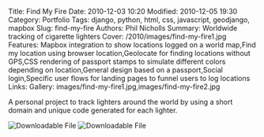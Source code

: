 Title: Find My Fire
Date: 2010-12-03 10:20
Modified: 2010-12-05 19:30
Category: Portfolio
Tags: django, python, html, css, javascript, geodjango, mapbox
Slug: find-my-fire
Authors: Phil Nicholls
Summary: Worldwide tracking of cigarette lighters
Cover: /2010/images/find-my-fire1.jpg
Features: Mapbox integration to show locations logged on a world map,Find my location using browser location,Geolocate for finding locations without GPS,CSS rendering of passport stamps to simulate different colors depending on location,General design based on a passport,Social login,Specific user flows for landing pages to funnel users to log locations
Links: 
Gallery: images/find-my-fire1.jpg,images/find-my-fire2.jpg

A personal project to track lighters around the world by using a short domain and unique code generated for each lighter.

![Downloadable File]({attach}images/find-my-fire1.jpg)
![Downloadable File]({attach}images/find-my-fire2.jpg)
